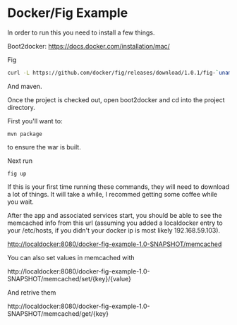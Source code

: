 Docker/Fig Example
==================

In order to run this you need to install a few things.

Boot2docker:
https://docs.docker.com/installation/mac/

Fig
```bash
curl -L https://github.com/docker/fig/releases/download/1.0.1/fig-`uname -s`-`uname -m` > /usr/local/bin/fig; chmod +x /usr/local/bin/fig
```

And maven.

Once the project is checked out, open boot2docker and cd into the project directory.

First you'll want to:
```
mvn package
```
to ensure the war is built.

Next run
```
fig up
```

If this is your first time running these commands, they will need to download a lot of things.
It will take a while, I recommed getting some coffee while you wait.

After the app and associated services start, you should be able to see the memcached info from this url (assuming you added a localdocker entry to your /etc/hosts, if you didn't your docker ip is most likely 192.168.59.103).

[http://localdocker:8080/docker-fig-example-1.0-SNAPSHOT/memcached](http://localdocker:8080/docker-fig-example-1.0-SNAPSHOT/memcached)

You can also set values in memcached with

http://localdocker:8080/docker-fig-example-1.0-SNAPSHOT/memcached/set/{key}/{value}

And retrive them

http://localdocker:8080/docker-fig-example-1.0-SNAPSHOT/memcached/get/{key}
